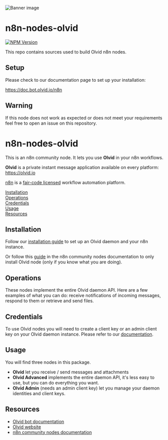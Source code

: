 ![Banner image](https://user-images.githubusercontent.com/10284570/173569848-c624317f-42b1-45a6-ab09-f0ea3c247648.png)

# n8n-nodes-olvid

[![NPM Version](https://badge.fury.io/js/n8n-nodes-olvid.svg?style=flat)](https://npmjs.org/package/n8n-nodes-olvid)

This repo contains sources used to build Olvid n8n nodes.

## Setup

Please check to our documentation page to set up your installation:

https://doc.bot.olvid.io/n8n

## Warning

If this node does not work as expected or does not meet your requirements feel free to open an issue on this repository. 


# n8n-nodes-olvid

This is an n8n community node. It lets you use **Olvid** in your n8n workflows.

**Olvid** is a private instant message application available on every platform: https://olvid.io

[n8n](https://n8n.io/) is a [fair-code licensed](https://docs.n8n.io/reference/license/) workflow automation platform.

[Installation](#installation)  
[Operations](#operations)  
[Credentials](#credentials)  
[Usage](#usage)  
[Resources](#resources)  

## Installation

Follow our [installation guide](https://doc.bot.olvid.io/n8n) to set up an Olvid daemon and your n8n instance.

Or follow this [guide](https://docs.n8n.io/integrations/community-nodes/installation/) in the n8n community nodes documentation to only install Olvid node (only if you know what you are doing).

## Operations

These nodes implement the entire Olvid daemon API. Here are a few examples of what you can do: receive notifications of incoming messages, respond to them or retrieve and send files.  

## Credentials

To use Olvid nodes you will need to create a client key or an admin client key on your Olvid daemon instance. Please refer to our [documentation](https://doc.bot.olvid.io). 

## Usage

You will find three nodes in this package.
- **Olvid** let you receive / send messages and attachments
- **Olvid Advanced** implements the entire daemon API, it's less easy to use, but you can do everything you want.
- **Olvid Admin** (needs an admin client key) let you manage your daemon identities and client keys.

## Resources

* [Olvid bot documentation](https://doc.bot.olvid.io)
* [Olvid website](https://olvid.io)
* [n8n community nodes documentation](https://docs.n8n.io/integrations/community-nodes/)
